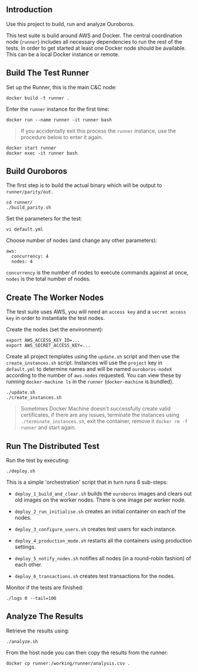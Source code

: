## Introduction

Use this project to build, run and analyze Ouroboros.

This test suite is build around AWS and Docker. The central coordination node (`runner`) includes all necessary dependencies to run the rest of the tests. In order to get started at least one Docker node should be available. This can be a local Docker instance or remote.

## Build The Test Runner
  
Set up the Runner, this is the main C&C node:

    docker build -t runner .

Enter the `runner` instance for the first time:

    docker run --name runner -it runner bash

> If you accidentally exit this process the `runner` instance, use the procedure below to enter it again.

    docker start runner
    docker exec -it runner bash

## Build Ouroboros

The first step is to build the actual binary which will be output to `runner/parity/out`.

    cd runner/
    ./build_parity.sh

Set the parameters for the test:

    vi default.yml
    
Choose number of nodes (and change any other parameters):

    aws:
      concurrency: 4
      nodes: 4

`concurrency` is the number of nodes to execute commands against at once, `nodes` is the total number of nodes.

## Create The Worker Nodes

The test suite uses AWS, you will need an `access key` and a `secret access key` in order to instantiate the test nodes.

Create the nodes (set the environment):

    export AWS_ACCESS_KEY_ID=...
    export AWS_SECRET_ACCESS_KEY=...
    
Create all project templates using the `update.sh` script and then use the `create_instances.sh` script. Instances will use the `project` key in `default.yml` to determine names and will be named `ouroboros-nodeX` according to the number of `aws.nodes` requested. You can view these by running `docker-machine ls` in the `runner` (`docker-machine` is bundled).
    
    ./update.sh
    ./create_instances.sh
    
> Sometimes Docker Machine doesn't successfully create valid certificates, if there are any issues, terminate the instances using `./terminate_instances.sh`, exit the container, remove it `docker rm -f runner` and start again.

## Run The Distributed Test

Run the test by executing:

    ./deploy.sh
    
This is a simple 'orchestration' script that in turn runs 6 sub-steps:

-  `deploy_1_build_and_clear.sh` builds the `ouroboros` images and clears out old images on the worker nodes. There is one image per worker node.

- `deploy_2_run_initialise.sh` creates an initial container on each of the nodes.

- `deploy_3_configure_users.sh` creates test users for each instance.

- `deploy_4_production_mode.sh` restarts all the containers using production settings.

- `deploy_5_notify_nodes.sh` notifies all nodes (in a round-robin fashion) of each other.

- `deploy_6_transactions.sh` creates test transactions for the nodes.
    
    
Monitor if the tests are finished:

    ./logs 0 --tail=100
    
## Analyze The Results
    
Retrieve the results using:

    ./analyze.sh
    
From the host node you can then copy the results from the runner:

    docker cp runner:/working/runner/analysis.csv .         
    
        


